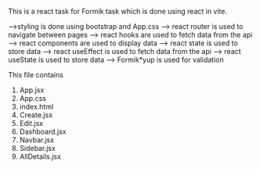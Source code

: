 This is a react task for Formik task which is done using react in vite.

-->styling is done using bootstrap and App.css
--> react router is used to navigate between pages
--> react hooks are used to fetch data from the api
--> react components are used to display data
--> react state is used to store data
--> react useEffect is used to fetch data from the api
--> react useState is used to store data
--> Formik*yup is used for validation


This file contains
1. App.jsx
2. App.css
3. index.html
4. Create.jsx
5. Edit.jsx
6. Dashboard.jsx
7. Navbar.jsx
8. Sidebar.jsx
9. AllDetails.jsx
